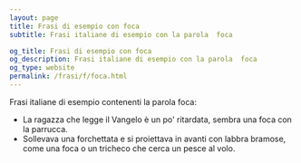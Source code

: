 ```yaml
---
layout: page
title: Frasi di esempio con foca 
subtitle: Frasi italiane di esempio con la parola  foca

og_title: Frasi di esempio con foca 
og_description: Frasi italiane di esempio con la parola  foca
og_type: website
permalink: /frasi/f/foca.html
---
```


Frasi italiane di esempio contenenti la parola foca:


- La ragazza che legge il Vangelo è un po' ritardata, sembra una foca con la parrucca.
- Sollevava una forchettata e si proiettava in avanti con labbra bramose, come una foca o un tricheco che cerca un pesce al volo.
